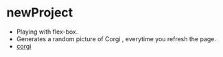 # newProject
* Playing with flex-box.
* Generates a random picture of Corgi , everytime you refresh the page.
* [corgi](https://www.sarveshsp.me/newProject/)
